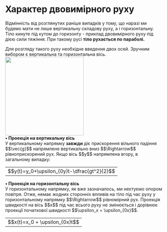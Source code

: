 # Характер двовимiрного руху

Вiдмiннiсть вiд розглянутих ранiше випадкiв у тому, що наразi ми будемо мати не
лише вертикальну складову руху, а i горизонтальну. Тiло кинуте пiд кутом до горизонту - приклад двовимiрного руху пiд дiєю сили тяжiння. При такому русi <b>тiло
рухається по параболi.</b>
<br>
<div class="space">Для розгляду такого руху необхiдне введення двох осей. Зручним вибором є вертикальна та горизонтальна вiсь.</div>

<img class="image" width="250" src="https://rawgit.com/chudaol/ed-era-book-physics/master/images/chapter_3/1.png" />

<div class="space"><b>• Проекцiя на вертикальну вiсь</b>
<br>
У вертикальному напрямку <b>завжди</b> дiє прискорення вiльного падiння $$\vec{g}$$ напрямлене вертикально вниз $$\Rightarrow$$ <span class="p1">рiвноприскорений рух.</span> Якщо вiсь $$y$$ напрямлена вгору, в загальному випадку:</div>
<div class="space"><div class="centered-table-wrapper">
<table class="centered-table">
<tr class="eq">
<td class="eq">
<p1>$$y(t)=y_0+\upsilon_{0y}t-\dfrac{gt^2}{2}$$</p1>
</td>
</tr>
</table></div></div>
<p></p>

<div class="space"><b>• Проекцiя на горизонтальну вiсь</b>
<br>
У горизонтальному напрямку, як вже зазначалось, ми нехтуємо опором повiтря. Отже, немає жодних стороннiх впливiв на тiло пiд час руху у горизонтальному напрямку $$\Rightarrow$$ <span class="p1">рiвномiрний рух.</span> Проекцiя швидкостi на вiсь $$x$$ пiд час всього руху не змiнюється i дорiвнює проекцiї початкової швидкостi $$\upsilon_x = \upsilon_{0x}$$.</div>
<div class="centered-table-wrapper">
<table class="centered-table">
<tr class="eq">
<td class="eq">
<p1>$$x(t)=x_0 + \upsilon_{0x}t$$</p1>
</td>
</tr>
</table></div>
